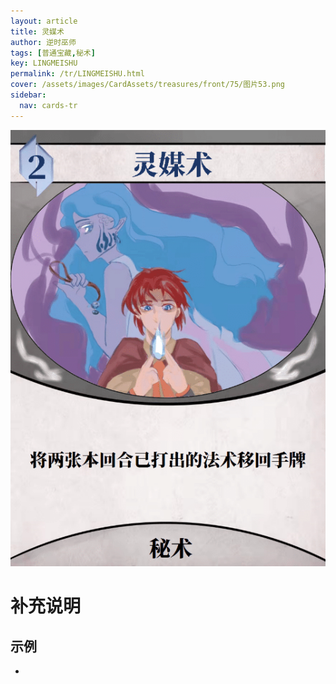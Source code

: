 ```yaml
---
layout: article
title: 灵媒术
author: 逆时巫师
tags: [普通宝藏,秘术]
key: LINGMEISHU
permalink: /tr/LINGMEISHU.html
cover: /assets/images/CardAssets/treasures/front/75/图片53.png
sidebar:
  nav: cards-tr
---
```

![](/assets/images/CardAssets/treasures/front/75/图片53.png)

# 补充说明



## 示例
* 